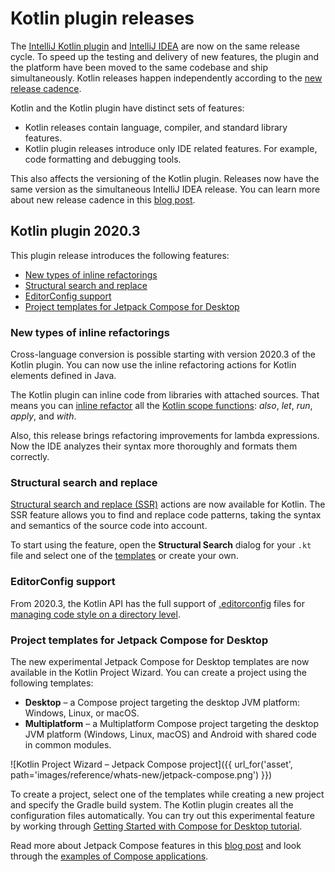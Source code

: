 # Kotlin plugin releases

The [IntelliJ Kotlin plugin](https://plugins.jetbrains.com/plugin/6954-kotlin) and [IntelliJ IDEA](https://www.jetbrains.com/idea/) are now on the same release cycle. To speed up the testing and delivery of new features, the plugin and the platform have been moved to the same codebase and ship simultaneously. Kotlin releases happen independently according to the [new release cadence](https://blog.jetbrains.com/kotlin/2020/10/new-release-cadence-for-kotlin-and-the-intellij-kotlin-plugin/).

Kotlin and the Kotlin plugin have distinct sets of features:
* Kotlin releases contain language, compiler, and standard library features.
* Kotlin plugin releases introduce only IDE related features. For example, code formatting and debugging tools.

This also affects the versioning of the Kotlin plugin. Releases now have the same version as the simultaneous IntelliJ IDEA release.
You can learn more about new release cadence in this [blog post](https://blog.jetbrains.com/kotlin/2020/10/new-release-cadence-for-kotlin-and-the-intellij-kotlin-plugin/).

## Kotlin plugin 2020.3

This plugin release introduces the following features:
* [New types of inline refactorings](#new-types-of-inline-refactorings)
* [Structural search and replace](#structural-search-and-replace)
* [EditorConfig support](#editorconfig-support)
* [Project templates for Jetpack Compose for Desktop](#project-templates-for-jetpack-compose-for-desktop)

### New types of inline refactorings

Cross-language conversion is possible starting with version 2020.3 of the Kotlin plugin. You can now use the inline refactoring actions for Kotlin elements defined in Java.

The Kotlin plugin can inline code from libraries with attached sources. That means you can [inline refactor](https://www.jetbrains.com/help/idea/inline.html) all the [Kotlin scope functions](https://kotlinlang.org/docs/reference/scope-functions.html):  _also_, _let_, _run_, _apply_, and _with_.

Also, this release brings refactoring improvements for lambda expressions. Now the IDE analyzes their syntax more thoroughly and formats them correctly.

### Structural search and replace

[Structural search and replace (SSR)](https://www.jetbrains.com/help/idea/structural-search-and-replace.html) actions are now available for Kotlin. The SSR feature allows you to find and replace code patterns, taking the syntax and semantics of the source code into account.

To start using the feature, open the **Structural Search** dialog for your `.kt` file and select one of the [templates](https://www.jetbrains.com/help/idea/search-templates.html) or create your own.

### EditorConfig support

From 2020.3, the Kotlin API has the full support of [.editorconfig](https://editorconfig.org/) files for [managing code style on a directory level](https://www.jetbrains.com/help/idea/configuring-code-style.html#editorconfig). 

### Project templates for Jetpack Compose for Desktop

The new experimental Jetpack Compose for Desktop templates are now available in the Kotlin Project Wizard. You can create a project using the following templates:
* **Desktop** –  a Compose project targeting the desktop JVM platform: Windows, Linux, or macOS.
* **Multiplatform** – a Multiplatform Compose project targeting the desktop JVM platform  (Windows, Linux, macOS) and Android with shared code in common modules. 

![Kotlin Project Wizard – Jetpack Compose project]({{ url_for('asset', path='images/reference/whats-new/jetpack-compose.png') }})

To create a project, select one of the templates while creating a new project and specify the Gradle build system. The Kotlin plugin creates all the configuration files automatically. You can try out this experimental feature by working through [Getting Started with Compose for Desktop tutorial](https://github.com/JetBrains/compose-jb/tree/master/tutorials/Getting_Started).

Read more about Jetpack Compose features in this [blog post](https://blog.jetbrains.com/cross-post/jetpack-compose-for-desktop-milestone-1-released/) and look through the [examples of Compose applications](https://github.com/JetBrains/compose-jb/tree/master/examples).
